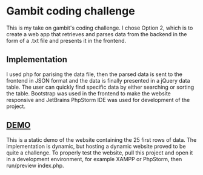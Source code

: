 # Gambit coding challenge
This is my take on gambit's coding challenge. I chose Option 2, which is to create a web app that retrieves and parses data from the backend in the form of a .txt file and presents it in the frontend.

## Implementation
I used php for parising the data file, then the parsed data is sent to the frontend in JSON format and the data is finally presented in a jQuery data table. The user can quickly find specific data by either searching or sorting the table. Bootstrap was used in the frontend to make the website responsive and JetBrains PhpStorm IDE was used for development of the project.

## [DEMO](https://it-teaching-abo-akademi.github.io/csdewas-project-1-jiwester/Challenge/html/index.html)
This is a static demo of the website containing the 25 first rows of data. The implementation is dynamic, but hosting a dynamic website proved to be quite a challenge. To properly test the website, pull this project and open it in a development environment, for example XAMPP or PhpStorm, then run/preview index.php.
